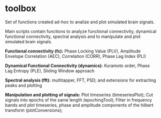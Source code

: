 # toolbox
Set of functions created ad-hoc to analize and plot simulated brain signals. 

Main scripts contain functions to analyze functional connectivity, dynamical functional connectivity, spectral analysis and to manipulate and plot simulated brain signals. 

**Functional connectivity (fc):** Phase Locking Value (PLV), Amplitude Envelope Correlation (AEC), Correlation (CORR), Phase Lag Index (PLI)

**Dynamical Functional Connectivity (dynamics):** Kuramoto order, Phase Lag Entropy (PLE), Sliding Window approach 

**Spectral analysis (fft):** multitapper, FFT, PSD; and extensions for extracting peaks and plotting

**Manipulation and plotting of signals:** Plot timeseries (timeseriesPlot); Cut signals into epochs of the same length (epochingTool); Filter in frequency bands and plot timeseries, phase and amplitude components of the hilbert transform (plotConversions); 


